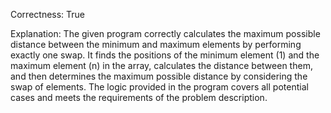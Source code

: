 Correctness: True

Explanation: The given program correctly calculates the maximum possible distance between the minimum and maximum elements by performing exactly one swap. It finds the positions of the minimum element (1) and the maximum element (n) in the array, calculates the distance between them, and then determines the maximum possible distance by considering the swap of elements. The logic provided in the program covers all potential cases and meets the requirements of the problem description.